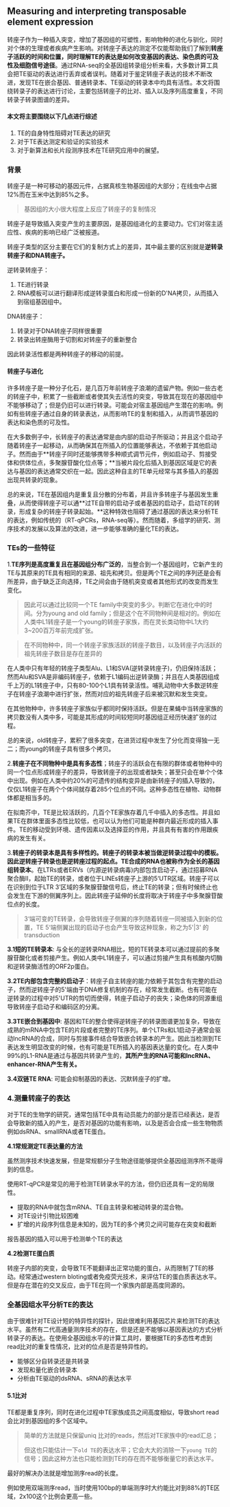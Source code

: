 ## Measuring and interpreting transposable element expression  

转座子作为一种插入突变，增加了基因组的可塑性，影响物种的进化与驯化，同时对个体的生理或者疾病产生影响。对转座子表达的测定不仅能帮助我们了解到**转座子活跃的时间和位置，同时理解TE的表达是如何改变基因的表达、染色质的可及性及细胞信号途径**。通过RNA-seq的全基因组转录组分析来看，大多数计算工具会把TE驱动的表达进行丢弃或者误判。随着对于鉴定转座子表达的技术不断改进，发现TE在嵌合基因、普通转录本、TE驱动的转录本中均具有活性。本文将围绕转录子的表达进行讨论，主要包括转座子的比对、插入以及序列高度重复，不同转录子转录图谱的差异。

#### 本文将主要围绕以下几点进行综述

1. TE的自身特性阻碍对TE表达的研究
2. 对于TE表达测定和验证的实验技术
3. 对于新算法和长片段测序技术在TE研究应用中的展望。

### 背景

转座子是一种可移动的基因元件，占据真核生物基因组的大部分；在线虫中占据12%而在玉米中达到85%之多。

> 基因组的大小很大程度上反应了转座子的复制情况

转座子是导致插入突变产生的主要原因，是基因组进化的主要动力。它们对宿主适应性、疾病的影响已经广泛被报道。

转座子类型的区分主要在它们的复制方式上的差异，其中最主要的区别就是**逆转录转座子和DNA转座子。**

逆转录转座子：

1. TE进行转录
2. RNA模板可以进行翻译形成逆转录蛋白和形成一份新的D'NA拷贝，从而插入到宿组基因组中。

DNA转座子：

1. 转录对于DNA转座子同样很重要
2. 转录出转座酶用于切割和对转座子的重新整合

因此转录活性都是两种转座子的移动的前提。

#### 转座子与进化

许多转座子是一种分子化石，是几百万年前转座子浪潮的遗留产物。例如一些古老的转座子中，积累了一些截断或者使其失去活性的突变，导致其在现在的基因组中不能够移动了；但是仍旧可以进行转录。可能会对宿主基因组产生潜在的影响。例如有些转座子通过自身的转录表达，从而影响TE的复制和插入，从而调节基因的表达和染色质的可及性。

在大多数例子中，长转座子的表达通常是由内部的启动子所驱动；并且这个启动子随着转座子一起移动，从而确保其在所插入的位置能够表达，不依赖于其他启动子。然而由于**转座子同时还能够携带多种顺式调节元件，例如启动子、剪接受体和供体位点，多聚腺苷酸化位点等；**当被片段化后插入到基因区域是它的表达与基因的表达通常交织在一起。因此这种自主的TE单元经常与其多插入的基因出现共转录的现象。

总的来说，TE在基因组内是重复且分散的分布着，并且许多转座子与基因发生重叠，从而使得转座子可以通**过TE自带的启动子或者基因的启动子，启动TE的转录，形成复杂的转座子转录起始。**这种特效也阻碍了通过基因的表达来分析TE的表达，例如传统的（RT-qPCRs，RNA-seq等）。然而随着，多组学的研究、测序技术的发展以及算法的改进，进一步能够准确的量化TE的表达。



### TEs的一些特征

​	1.**TE序列是高度重复且在基因组分布广泛的**，当整合到一个基因组时，它新产生的TE与其原来的TE具有相同的来源、祖先和拷贝。但是两个TE之间的序列还是会有所差异，由于缺乏正向选择，TE之间会由于随机突变或者其他形式的改变而发生变化。

> 因此可以通过比较同一个TE family中突变的多少。判断它在进化中的时间。分为young and old family；但是这个在不同物种间是相对的。例如在人类中L1转座子是一个young的转座子家族，而在灵长类动物中L1大约3~200百万年前完成扩张。

> 在不同物种中，同一个转座子家族活跃的转座子数目，以及转座子内活跃的祖先转座子数目是存在差异的

​	在人类中只有年轻的转座子类型Alu、L1和SVA(逆转录转座子)，仍旧保持活跃；然而Alu和SVA是非编码转座子，依赖于L1编码出逆转录酶；并且在人类基因组成千上万的L1转座子中，只有80-100个L1具有转录活性。哺乳动物中大多数逆转座子在转座子浪潮中进行扩张，然而对应的祖先转座子后来被沉默和发生突变。

​	在其他物种中，许多转座子家族似乎都同时保持活跃。但是在果蝇中当转座家族的拷贝数没有人类中多，可能是其形成的时间较短同时基因组正经历快速扩张的过程。

​	总的来说，old转座子，累积了很多突变，在进货过程中发生了分化而变得独一无二；而young的转座子具有很多个拷贝。

​	2.**转座子在不同物种中是具有多态性**；转座子的活跃会在有限的群体或者物种中的同一个位点形成转座子的差异，导致转座子的出现或者缺失；甚至只会在单个个体中出现。例如在人类中约20%的可遗传的结构变异是由新转座子的插入导致的，仅仅L1转座子在两个个体间就存着285个位点的不同。这种多态性在植物、动物群体都是相当多的。

​	在拟南芥中，TE是比较活跃的，几百个TE家族存着几千中插入的多态性。并且如果TE在群体里面多态性比较低，也可以认为他们可能是种群内最近形成的插入事件。TE的移动受到环境、遗传因素以及选择亚的作用，并且具有有害的作用跟疾病的发生有关。

​	3.**转座子的转录本是具有多样性的。**转座子的转录本被当做逆转录过程中的模板。因此逆转座子转录也是逆转座过程的起点。TE合成的RNA也被称作为**全长的基因组转录本**。在LTRs或者ERVs（内源逆转录病毒)内部包含启动子，通过招募RNA聚合酶II，起始TE的转录，或者位于LINEs转座子上游的5‘UTR区域。转座子可以在识别到位于LTR 3’区域的多聚腺苷酸信号后，终止TE的转录；但有时候终止也会发生在下游的侧翼序列上。因此转座子延伸的长度将取决于转座子中多聚腺苷酸位点的长度。

> 3‘端可变的TE转录，会导致转座子侧翼的序列随着转座一同被插入到新的位置，TE 5‘端侧翼出现的启动子也会产生导致这种现象，称之为5'|3' 的transduction

**3.1短的TE转录本**: 与全长的逆转录RNA相比，短的TE转录本可以通过提前的多聚腺苷酸化或者剪接产生。例如人类中L1转座子，可以通过剪接产生具有核酸内切酶和逆转录酶活性的ORF2p蛋白。

**3.2TE内部包含完整的启动子**：转座子自主转座的能力依赖于其包含有完整的启动子，然而逆转座子的5'端由于DNA修复机制的存在，经常发生截断。也有可能在逆转录的过程中对5'UTR的剪切而使得，转座子启动子的丧失；染色体的同源重组导致转座子启动子和编码区的分离。

**3.3TE嵌合到基因中**: 基因和TE的整合使得逆转座子的转录图谱更加复杂，导致在成熟的mRNA中包含TE的片段或者完整的TE序列。单个LTRs和L1启动子通常会驱动lncRNA的合成，同时与剪接事件结合导致嵌合转录本的产生。因此当检测到TE表达发生明显改变的时候，也有可能是TE所插入的基因表达量的变化。在人类中99%的L1-RNA是通过与基因共转录产生的，**其所产生的RNA可能和lncRNA、enhancer-RNA产生有关。**

**3.4双链TE RNA**: 可能会抑制基因的表达、沉默转座子的扩增。



### 4.测量转座子的表达

​	对于TE的生物学的研究，通常包括TE中具有动员能力的部分是否已经表达，是否会导致新的插入的产生，是否对基因的功能有影响，以及是否会合成一些生物物质例如dsRNA、smallRNA或者TE蛋白。

**4.1常规测定TE表达量的方法**

​	虽然测序技术快速发展，但是常规额分子生物途径能够提供全基因组测序所不能得到的信息。

使用RT-qPCR是常见的用于检测TE转录水平的方法，但仍旧还具有一定的局限性。

+ 提取的RNA中就包含mRNA、TE自主转录和被动转录的混合物。
+ 对TE设计引物比较困难
+ 扩增的片段序列信息是未知的，因为TE的多个拷贝之间可能存在突变和截断

报告基因的插入可以用于检测单个TE的表达

**4.2检测TE蛋白质**

转座子内部的突变，会导致TE不能翻译出正常功能的蛋白，从而限制了TE的移动。经常通过western bloting或者免疫荧光技术，来评估TE的蛋白质表达水平。但是存在潜在的交叉反应，由于TE在同一个家族内部是高度同源的。



### 全基因组水平分析TE的表达

由于很难针对TE设计短的特异性的探针，因此很难利用基因芯片来检测TE的表达水平。虽然有二代高通量测序技术的存在，但是还是不能够以基因表达的方式分析转录子的表达。在使用全基因组水平的计算工具时，要根据TE的多态性考虑到read比对的重复性情况，比对的位点是否是特异性的。

+ 能够区分自转录还是共转录
+ 发现和量化嵌合转录本
+ 分析由TE驱动的dsRNA、sRNA的表达水平



#### 5.1比对

TE都是重复序列，同时在进化过程中TE家族成员之间高度相似，导致short read会比对到基因组的多个区域中。

> 简单的方法就是只保留uniq 比对的reads，然后对TE家族中的read汇总；
>
> 但这也只能估计一下`old TE`的表达水平；它会大大的消除一下`young TE`的信号；因此这种方法也只能检测到TE的存在而不能够衡量它的表达水平。

最好的解决办法就是增加测序read的长度。

例如使用双端测序read，当时使用100bp的单端测序时大约能比对到88%的TE区域，2x100这个比例会更高一些。





















































